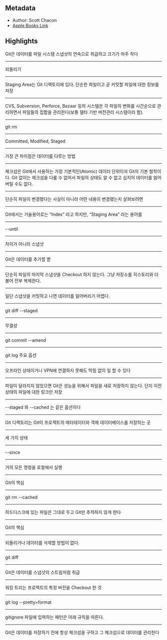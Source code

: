 ## Metadata
- Author: Scott Chacon
- [Apple Books Link](ibooks://assetid/80CD3C03D7A40678ED51F4140647F20B)

## Highlights
Git은 데이터를 파일 시스템 스냅샷의 연속으로 취급하고 크기가 아주 작다

---
되돌리기

---
Staging Area는 Git 디렉토리에 있다. 단순한 파일이고 곧 커밋할 파일에 대한 정보를 저장

---
CVS, Subversion, Perforce, Bazaar 등의 시스템은 각 파일의 변화를 시간순으로 관리하면서 파일들의 집합을 관리한다(보통 델타 기반 버전관리 시스템이라 함).

---
git rm

---
Committed, Modified, Staged

---
가장 큰 차이점은 데이터를 다루는 방법

---
체크섬은 Git에서 사용하는 가장 기본적인(Atomic) 데이터 단위이자 Git의 기본 철학이다.
Git 없이는 체크섬을 다룰 수 없어서 파일의 상태도 알 수 없고 심지어 데이터를 잃어버릴 수도 없다.

---
단순히 파일이 변경됐다는 사실이 아니라 어떤 내용이 변경됐는지 살펴보려면

---
Git에서는 기술용어로는 “Index” 라고 하지만, “Staging Area” 라는 용어를

---
--until

---
차이가 아니라 스냅샷

---
Git은 데이터를 추가할 뿐
          

---
단순히 파일의 마지막 스냅샷을 Checkout 하지 않는다. 그냥 저장소를 히스토리와 더불어 전부 복제한다.

---
일단 스냅샷을 커밋하고 나면 데이터를 잃어버리기 어렵다.

---
git diff --staged

---
무결성

---
git commit --amend

---
git log 주요 옵션

---
오프라인 상태이거나 VPN에 연결하지 못해도 막힘 없이 일 할 수 있다

---
파일이 달라지지 않았으면 Git은 성능을 위해서 파일을 새로 저장하지 않는다. 단지 이전 상태의 파일에 대한 링크만 저장

---
--staged 와 --cached 는 같은 옵션이다

---
Git 디렉토리는 Git이 프로젝트의 메타데이터와 객체 데이터베이스를 저장하는 곳

---
세 가지 상태
          

---
--since

---
거의 모든 명령을 로컬에서 실행

---
Git의 핵심

---
git rm --cached

---
하드디스크에 있는 파일은 그대로 두고 Git만 추적하지 않게 한다

---
Git의 핵심

---
되돌리거나 데이터를 삭제할 방법이 없다.

---
git diff

---
Git은 데이터를 스냅샷의 스트림처럼 취급

---
워킹 트리는 프로젝트의 특정 버전을 Checkout 한 것

---
git log --pretty=format

---
gitignore 파일에 입력하는 패턴은 아래 규칙을 따른다.





---
Git은 데이터를 저장하기 전에 항상 체크섬을 구하고 그 체크섬으로 데이터를 관리한다